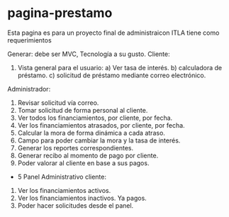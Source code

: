 # pagina-prestamo
Esta pagina es para un proyecto final de administraicon ITLA
tiene como requerimientos

Generar: debe ser MVC, Tecnología a su gusto.
Cliente:
1) Vista general para el usuario:
a) Ver tasa de interés.
b) calculadora de préstamo.
c) solicitud de préstamo mediante correo electrónico.

Administrador:
1) Revisar solicitud vía correo.
2) Tomar solicitud de forma personal al cliente.
3) Ver todos los financiamientos, por cliente, por fecha.
4) Ver los financiamientos atrasados, por cliente, por fecha.
5) Calcular la mora de forma dinámica a cada atraso.
6) Campo para poder cambiar la mora y la tasa de interés.
7) Generar los reportes correspondientes.
8) Generar recibo al momento de pago por cliente.
9) Poder valorar al cliente en base a sus pagos.
+ 5 Panel Administrativo cliente:
1) Ver los financiamientos activos.
2) Ver los financiamientos inactivos. Ya pagos.
3) Poder hacer solicitudes desde el panel.
